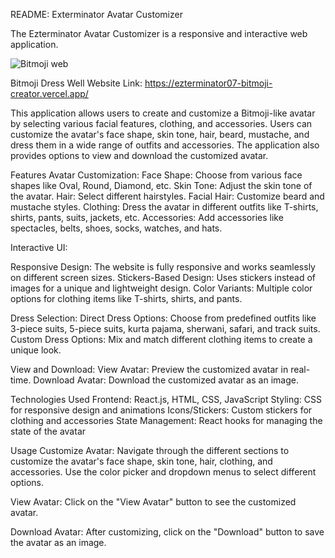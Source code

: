 README: Exterminator Avatar Customizer

The Ezterminator Avatar Customizer is a responsive and interactive web application.

![Bitmoji web](https://github.com/user-attachments/assets/724b8ea4-cb2f-40f7-a5f6-0603c650de06)

Bitmoji Dress Well Website Link: https://ezterminator07-bitmoji-creator.vercel.app/


This application allows users to create and customize a Bitmoji-like avatar by selecting various facial features, clothing, and accessories. Users can customize the avatar's face shape, skin tone, hair, beard, mustache, and dress them in a wide range of outfits and accessories. The application also provides options to view and download the customized avatar.

Features
Avatar Customization:
Face Shape: Choose from various face shapes like Oval, Round, Diamond, etc.
Skin Tone: Adjust the skin tone of the avatar.
Hair: Select different hairstyles.
Facial Hair: Customize beard and mustache styles.
Clothing: Dress the avatar in different outfits like T-shirts, shirts, pants, suits, jackets, etc.
Accessories: Add accessories like spectacles, belts, shoes, socks, watches, and hats.

Interactive UI:

Responsive Design: The website is fully responsive and works seamlessly on different screen sizes.
Stickers-Based Design: Uses stickers instead of images for a unique and lightweight design.
Color Variants: Multiple color options for clothing items like T-shirts, shirts, and pants.

Dress Selection:
Direct Dress Options: Choose from predefined outfits like 3-piece suits, 5-piece suits, kurta pajama, sherwani, safari, and track suits.
Custom Dress Options: Mix and match different clothing items to create a unique look.

View and Download:
View Avatar: Preview the customized avatar in real-time.
Download Avatar: Download the customized avatar as an image.

Technologies Used
Frontend: React.js, HTML, CSS, JavaScript
Styling: CSS for responsive design and animations
Icons/Stickers: Custom stickers for clothing and accessories
State Management: React hooks for managing the state of the avatar

Usage
Customize Avatar: Navigate through the different sections to customize the avatar's face shape, skin tone, hair, clothing, and accessories.
Use the color picker and dropdown menus to select different options.

View Avatar: Click on the "View Avatar" button to see the customized avatar.

Download Avatar: After customizing, click on the "Download" button to save the avatar as an image.
